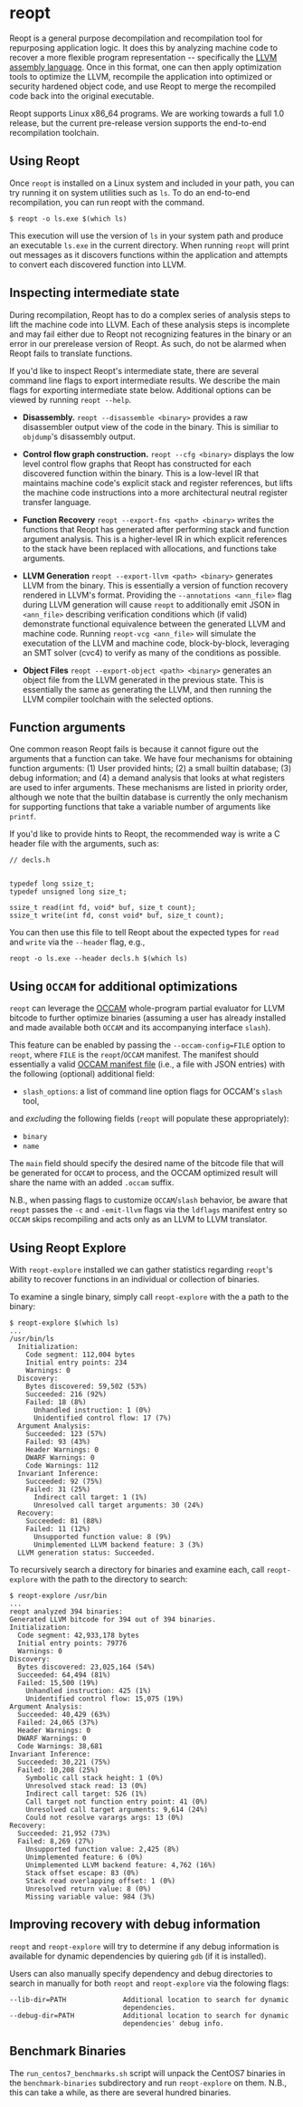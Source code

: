 # reopt

Reopt is a general purpose decompilation and recompilation tool
for repurposing application logic.  It does this by analyzing machine
code to recover a more flexible program representation --
specifically the [LLVM assembly language](https://llvm.org/docs/LangRef.html).
Once in this format, one can then apply optimization tools to optimize the
LLVM, recompile the application into optimized or security hardened
object code, and use Reopt to merge the recompiled code back into the
original executable.

Reopt supports Linux x86_64 programs.  We are working towards a full
1.0 release, but the current pre-release version supports the end-to-end
recompilation toolchain.

## Using Reopt

Once `reopt` is installed on a Linux system and included in your path,
you can try running it on system utilities such as `ls`.  To do an
end-to-end recompilation, you can run reopt with the command.

```
$ reopt -o ls.exe $(which ls)
```

This execution will use the version of `ls` in your system path and produce
an executable `ls.exe` in the current directory.  When running `reopt`
will print out messages as it discovers functions within the application
and attempts to convert each discovered function into LLVM.

## Inspecting intermediate state

During recompilation, Reopt has to do a complex series of analysis steps
to lift the machine code into LLVM.  Each of these analysis steps is
incomplete and may fail either due to Reopt not recognizing features
in the binary or an error in our prerelease version of Reopt.  As such,
do not be alarmed when Reopt fails to translate functions.

If you'd like to inspect Reopt's intermediate state, there are several
command line flags to export intermediate results.  We describe the
main flags for exporting intermediate state below.
Additional options can be viewed by running `reopt --help`.

 * **Disassembly.**  `reopt --disassemble <binary>` provides a raw
   disassembler output view of the code in the binary.  This is similiar to
   `objdump`'s disassembly output.

 * **Control flow graph construction.** `reopt --cfg <binary>` displays the low
   level control flow graphs that Reopt has constructed for each discovered
   function within the binary.  This is a low-level IR that maintains
   machine code's explicit stack and register references, but lifts the
   machine code instructions into a more architectural neutral register
   transfer language.

 * **Function Recovery** `reopt --export-fns <path> <binary>` writes the
   functions that Reopt has generated after performing stack and function
   argument analysis. This is a higher-level IR in which explicit references to
   the stack have been replaced with allocations, and functions take arguments.

 * **LLVM Generation** `reopt --export-llvm <path> <binary>` generates
   LLVM from the binary.  This is essentially a version of function
   recovery rendered in LLVM's format.  Providing the
   `--annotations <ann_file>` flag during LLVM generation will
   cause `reopt` to additionally emit JSON in `<ann_file>` describing
   verification conditions which (if valid) demonstrate functional equivalence
   between the generated LLVM and machine code. Running `reopt-vcg
   <ann_file>` will simulate the executation of the LLVM and machine code,
   block-by-block, leveraging an SMT solver (cvc4) to verify as many of
   the conditions as possible.

 * **Object Files** `reopt --export-object <path> <binary>` generates an object
   file from the LLVM generated in the previous state.
   This is essentially the same as generating the LLVM, and then running
   the LLVM compiler toolchain with the selected options.

## Function arguments

One common reason Reopt fails is because it cannot figure out the arguments
that a function can take.  We have four mechanisms for obtaining function
arguments: (1) User provided hints; (2) a small builtin database; (3) debug
information; and (4) a demand analysis that looks at what registers are used
to infer arguments.  These mechanisms are listed in priority order, although
we note that the builtin database is currently the only mechanism for supporting
functions that take a variable number of arguments like `printf`.

If you'd like to provide hints to Reopt, the recommended way is write a
C header file with the arguments, such as:

```
// decls.h


typedef long ssize_t;
typedef unsigned long size_t;

ssize_t read(int fd, void* buf, size_t count);
ssize_t write(int fd, const void* buf, size_t count);
```

You can then use this file to tell Reopt about the expected types for
`read` and `write` via the `--header` flag, e.g.,

```
reopt -o ls.exe --header decls.h $(which ls)
```

## Using `OCCAM` for additional optimizations

`reopt` can leverage the [OCCAM](https://github.com/SRI-CSL/OCCAM) whole-program
partial evaluator for LLVM bitcode to further optimize binaries (assuming a user
has already installed and made available both `OCCAM` and its accompanying
interface `slash`).

This feature can be enabled by passing the `--occam-config=FILE` option to
`reopt`, where `FILE` is the `reopt`/`OCCAM` manifest. The manifest should
essentially a valid [OCCAM manifest
file](https://github.com/SRI-CSL/OCCAM/wiki/Manifest) (i.e., a file with JSON
entries) with the following (optional) additional field:

 + `slash_options`: a list of command line option flags for OCCAM's `slash` tool,

and *excluding* the following fields (`reopt` will populate these appropriately):

  + `binary`
  + `name`

The `main` field should specify the desired name of the bitcode file that will
be generated for `OCCAM` to process, and the OCCAM optimized result will share
the name with an added `.occam` suffix.

N.B., when passing flags to customize `OCCAM`/`slash` behavior, be aware that
`reopt` passes the `-c` and `-emit-llvm` flags via the
`ldflags` manifest entry so `OCCAM` skips recompiling and acts only as an LLVM
to LLVM translator.

## Using Reopt Explore

With `reopt-explore` installed we can gather statistics regarding `reopt`'s ability
to recover functions in an individual or collection of binaries.

To examine a single binary, simply call `reopt-explore` with the a path to the binary:

```
$ reopt-explore $(which ls)
...
/usr/bin/ls
  Initialization:
    Code segment: 112,004 bytes
    Initial entry points: 234
    Warnings: 0
  Discovery:
    Bytes discovered: 59,502 (53%)
    Succeeded: 216 (92%)
    Failed: 18 (8%)
      Unhandled instruction: 1 (0%)
      Unidentified control flow: 17 (7%)
  Argument Analysis:
    Succeeded: 123 (57%)
    Failed: 93 (43%)
    Header Warnings: 0
    DWARF Warnings: 0
    Code Warnings: 112
  Invariant Inference:
    Succeeded: 92 (75%)
    Failed: 31 (25%)
      Indirect call target: 1 (1%)
      Unresolved call target arguments: 30 (24%)
  Recovery:
    Succeeded: 81 (88%)
    Failed: 11 (12%)
      Unsupported function value: 8 (9%)
      Unimplemented LLVM backend feature: 3 (3%)
  LLVM generation status: Succeeded.
```

To recursively search a directory for binaries and examine each,
call `reopt-explore` with the path to the directory to search:

```
$ reopt-explore /usr/bin
...
reopt analyzed 394 binaries:
Generated LLVM bitcode for 394 out of 394 binaries.
Initialization:
  Code segment: 42,933,178 bytes
  Initial entry points: 79776
  Warnings: 0
Discovery:
  Bytes discovered: 23,025,164 (54%)
  Succeeded: 64,494 (81%)
  Failed: 15,500 (19%)
    Unhandled instruction: 425 (1%)
    Unidentified control flow: 15,075 (19%)
Argument Analysis:
  Succeeded: 40,429 (63%)
  Failed: 24,065 (37%)
  Header Warnings: 0
  DWARF Warnings: 0
  Code Warnings: 38,681
Invariant Inference:
  Succeeded: 30,221 (75%)
  Failed: 10,208 (25%)
    Symbolic call stack height: 1 (0%)
    Unresolved stack read: 13 (0%)
    Indirect call target: 526 (1%)
    Call target not function entry point: 41 (0%)
    Unresolved call target arguments: 9,614 (24%)
    Could not resolve varargs args: 13 (0%)
Recovery:
  Succeeded: 21,952 (73%)
  Failed: 8,269 (27%)
    Unsupported function value: 2,425 (8%)
    Unimplemented feature: 6 (0%)
    Unimplemented LLVM backend feature: 4,762 (16%)
    Stack offset escape: 83 (0%)
    Stack read overlapping offset: 1 (0%)
    Unresolved return value: 8 (0%)
    Missing variable value: 984 (3%)
```

## Improving recovery with debug information

`reopt` and `reopt-explore` will try to determine if any debug information
is available for dynamic dependencies by quiering `gdb` (if it is installed).

Users can also manually specify dependency and debug directories to search in
manually for both `reopt` and `reopt-explore` via the folowing flags:

```
--lib-dir=PATH              Additional location to search for dynamic
                            dependencies.
--debug-dir=PATH            Additional location to search for dynamic
                            dependencies' debug info.
```


## Benchmark Binaries

The `run_centos7_benchmarks.sh` script will unpack the CentOS7 binaries
in the `benchmark-binaries` subdirectory and run `reopt-explore` on them.
N.B., this can take a while, as there are several hundred binaries.
